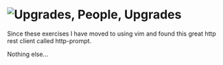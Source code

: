 # ![Upgrades, People, Upgrades](https://i.kym-cdn.com/entries/icons/original/000/031/953/cover2.jpg)
Since these exercises I have moved to using vim and found this great
http rest client called http-prompt. 

Nothing else...
